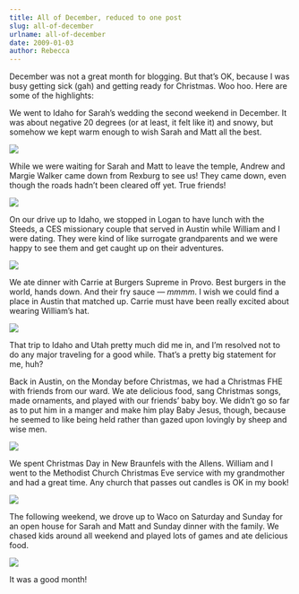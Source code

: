 ```yaml
---
title: All of December, reduced to one post
slug: all-of-december
urlname: all-of-december
date: 2009-01-03
author: Rebecca
---
```

December was not a great month for blogging. But that&#x02bc;s OK, because I was
busy getting sick (gah) and getting ready for Christmas. Woo hoo. Here are some
of the highlights:

We went to Idaho for Sarah&#x02bc;s wedding the second weekend in December. It
was about negative 20 degrees (or at least, it felt like it) and snowy, but
somehow we kept warm enough to wish Sarah and Matt all the best.

<img src="{static}/images/2008-12-13-sarah-wedding-02.jpg" class="img-fluid">

While we were waiting for Sarah and Matt to leave the temple, Andrew and Margie
Walker came down from Rexburg to see us! They came down, even though the roads
hadn&#x02bc;t been cleared off yet. True friends!

<img src="{static}/images/2008-12-13-sarah-wedding-01.jpg" class="img-fluid">

On our drive up to Idaho, we stopped in Logan to have lunch with the Steeds, a
CES missionary couple that served in Austin while William and I were dating.
They were kind of like surrogate grandparents and we were happy to see them and
get caught up on their adventures.

<img src="{static}/images/2008-12-12-steed.jpg" class="img-fluid">

We ate dinner with Carrie at Burgers Supreme in Provo. Best burgers in the
world, hands down. And their fry sauce &mdash; *mmmm*. I wish we could find a
place in Austin that matched up. Carrie must have been really excited about
wearing William&#x02bc;s hat.

<img src="{static}/images/2008-12-13-carrie.jpg" class="img-fluid">

That trip to Idaho and Utah pretty much did me in, and I&#x02bc;m resolved not
to do any major traveling for a good while. That&#x02bc;s a pretty big statement
for me, huh?

Back in Austin, on the Monday before Christmas, we had a Christmas FHE with
friends from our ward. We ate delicious food, sang Christmas songs, made
ornaments, and played with our friends&#x02bc; baby boy. We didn&#x02bc;t go so
far as to put him in a manger and make him play Baby Jesus, though, because he
seemed to like being held rather than gazed upon lovingly by sheep and wise men.

<img src="{static}/images/2008-12-22-fhe.jpg" class="img-fluid">

We spent Christmas Day in New Braunfels with the Allens. William and I went to
the Methodist Church Christmas Eve service with my grandmother and had a great
time. Any church that passes out candles is OK in my book!

<img src="{static}/images/2008-12-25-christmas.jpg" class="img-fluid">

The following weekend, we drove up to Waco on Saturday and Sunday for an open
house for Sarah and Matt and Sunday dinner with the family. We chased kids
around all weekend and played lots of games and ate delicious food.

<img src="{static}/images/2008-12-27-jacksons.jpg" class="img-fluid">

It was a good month!
